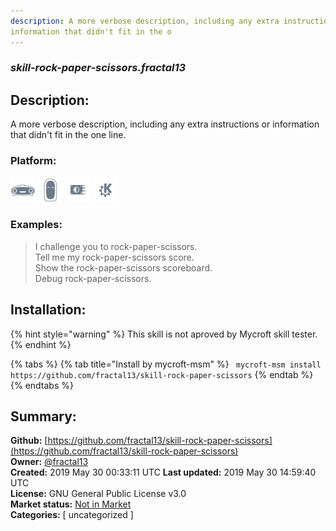```yaml
---
description: A more verbose description, including any extra instructions or
information that didn't fit in the o
---
```


### _skill-rock-paper-scissors.fractal13_  
## Description:  
A more verbose description, including any extra instructions or
information that didn't fit in the one line.  
  
### Platform:  
 ![Mark I](../.gitbook/assets/mark-1-icon.png)  ![Mark II](../.gitbook/assets/mark-2-icon.png)  ![Picroft](../.gitbook/assets/picroft-icon.png)  ![plasmoid](../.gitbook/assets/kde.png)   
### Examples:  
> I challenge you to rock-paper-scissors.  
> Tell me my rock-paper-scissors score.  
> Show the rock-paper-scissors scoreboard.  
> Debug rock-paper-scissors.  
  
## Installation:  
{% hint style="warning" %}
This skill is not aproved by Mycroft skill tester.
{% endhint %}
    
{% tabs %}
{% tab title="Install by mycroft-msm" %}
``` mycroft-msm install https://github.com/fractal13/skill-rock-paper-scissors```
{% endtab %}
  {% endtabs %}
    
## Summary:  
**Github:** [https://github.com/fractal13/skill-rock-paper-scissors](https://github.com/fractal13/skill-rock-paper-scissors)  
**Owner:** [@fractal13](https://github.com/fractal13)  
**Created:** 2019 May 30 00:33:11 UTC  **Last updated:** 2019 May 30 14:59:40 UTC  
**License:** GNU General Public License v3.0  
**Market status:** [Not in Market](https://market.mycroft.ai/skill/)  
**Categories:** [ uncategorized ]   
